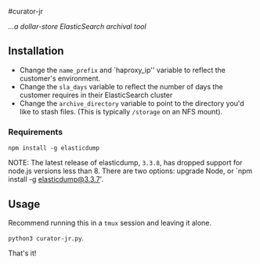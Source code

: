 #curator-jr

*...a dollar-store ElasticSearch archival tool*

## Installation

* Change the `name_prefix` and `haproxy_ip'' variable to reflect the customer's environment. 
* Change the `sla_days` variable to reflect the number of days the customer requires in their ElasticSearch cluster
* Change the `archive_directory` variable to point to the directory you'd like to stash files. (This is typically `/storage` on an NFS mount).

### Requirements
`npm install -g elasticdump`

NOTE: The latest release of elasticdump, `3.3.8`, has dropped support for node.js versions less than 8. There are two options: upgrade Node, or `npm install -g elasticdump@3.3.7'.

## Usage

Recommend running this in a `tmux` session and leaving it alone.

`python3 curator-jr.py`.

That's it!

